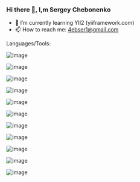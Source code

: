 ### Hi there 👋, I,m Sergey Chebonenko
- 🌱 I’m currently learning YII2 (yiiframework.com)
- 📫 How to reach me: 4ebser1@gmail.com

Languages/Tools:

![image](https://github.com/BolshoeSpasibo/BolshoeSpasibo/assets/78027962/c4d795c5-e1dd-4293-9050-d6ba16ba1a66)

![image](https://github.com/BolshoeSpasibo/BolshoeSpasibo/assets/78027962/cebfb3c7-e255-4dac-804c-1386d1addaea)

![image](https://github.com/BolshoeSpasibo/BolshoeSpasibo/assets/78027962/278088d9-7f22-4efc-8bf2-d4c2f2fa7d7f)

![image](https://github.com/BolshoeSpasibo/BolshoeSpasibo/assets/78027962/61e6afb2-bb00-46be-bf01-c4d93149ddae)

![image](https://github.com/BolshoeSpasibo/BolshoeSpasibo/assets/78027962/8c05293d-36ee-4e83-a825-60ef6864f282)


![image](https://github.com/BolshoeSpasibo/BolshoeSpasibo/assets/78027962/6f834bed-51b0-435b-8db0-5a924aec5060)


![image](https://github.com/BolshoeSpasibo/BolshoeSpasibo/assets/78027962/a4b95b2b-7c3e-4eb6-b167-69b6f4a8761d)


![image](https://github.com/BolshoeSpasibo/BolshoeSpasibo/assets/78027962/ccd54ccd-06f8-4630-a693-8e1b832d8624)

![image](https://github.com/BolshoeSpasibo/BolshoeSpasibo/assets/78027962/e8d1b1b3-b7ec-403d-ac4a-e1632c6c0be5)

![image](https://github.com/BolshoeSpasibo/BolshoeSpasibo/assets/78027962/c08ce6cc-43b2-4700-84a7-131baae7d501)

![image](https://github.com/BolshoeSpasibo/BolshoeSpasibo/assets/78027962/f28dba21-5d3b-463b-b1ba-8f76295f8def)
